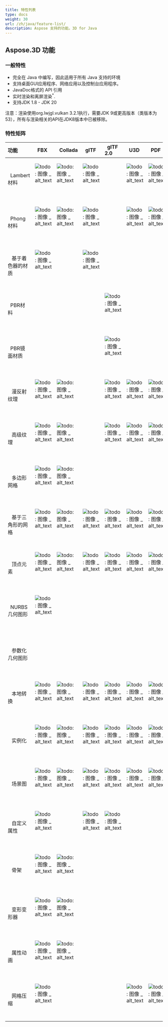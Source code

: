 ```yaml
---
title: 特性列表
type: docs
weight: 30
url: /zh/java/feature-list/
description: Aspose 支持的功能。3D for Java
---
```

##  **Aspose.3D 功能**
###  **一般特性**
- 完全在 Java 中编写，因此适用于所有 Java 支持的环境
- 支持桌面GUI应用程序、网络应用以及控制台应用程序。
- JavaDoc格式的 API 引用
- 实时渲染和离屏渲染<sup>*</sup>.
- 支持JDK 1.8 - JDK 20



注意：渲染使用org.lwjgl.vulkan 3.2.1执行，需要JDK 9或更高版本（类版本为53），所有与渲染相关的API在JDK8版本中已被移除。

###  **特性矩阵**

|**功能** |` `FBX|` `Collada|` `glTF|` `glTF 2.0|` `U3D|` `PDF|` `STL|` `OBJ|` `PLY|` `3DS|` `ASE|` `X|` `3MF|` `RVM|` `Draco|
| :- | :- | :- | :- | :- | :- | :- | :- | :- | :- | :- | :- | :- | :- | :- | :- |
|` `Lambert材料|<p>![todo: 图像 _ alt_text](accept.png)</p><p> </p>|<p>![todo: 图像 _ alt_text](accept.png)</p><p> </p>|<p>![todo: 图像 _ alt_text](accept.png)</p><p> </p>| |<p>![todo: 图像 _ alt_text](accept.png)</p><p> </p>|<p>![todo: 图像 _ alt_text](accept.png)</p><p> </p>| |<p>![todo: 图像 _ alt_text](accept.png)</p><p> </p>| |<p>![todo: 图像 _ alt_text](accept.png)</p><p> </p>|<p>![todo: 图像 _ alt_text](accept.png)</p><p> </p>|<p>![todo: 图像 _ alt_text](accept.png)</p><p> </p>| | | |
|` `Phong材料|<p>![todo: 图像 _ alt_text](accept.png)</p><p> </p>|<p>![todo: 图像 _ alt_text](accept.png)</p><p> </p>|<p>![todo: 图像 _ alt_text](accept.png)</p><p> </p>| |<p>![todo: 图像 _ alt_text](accept.png)</p><p> </p>|<p>![todo: 图像 _ alt_text](accept.png)</p><p> </p>| |<p>![todo: 图像 _ alt_text](accept.png)</p><p> </p>| | |<p>![todo: 图像 _ alt_text](accept.png)</p><p> </p>|<p>![todo: 图像 _ alt_text](accept.png)</p><p> </p>| | | |
|` ` 基于着色器的材质|<p>![todo: 图像 _ alt_text](accept.png)</p><p> </p>| |<p>![todo: 图像 _ alt_text](accept.png)</p><p> </p>| | | | | | | | | | | | |
|` `PBR材料| | | |<p>![todo: 图像 _ alt_text](accept.png)</p><p> </p>| | | | | | | | | | | |
|` `PBR镜面材质| | | |<p>![todo: 图像 _ alt_text](accept.png)</p><p> </p>| | | | | | | | | | | |
|` ` 漫反射纹理|<p>![todo: 图像 _ alt_text](accept.png)</p><p> </p>|<p>![todo: 图像 _ alt_text](accept.png)</p><p> </p>| |<p>![todo: 图像 _ alt_text](accept.png)</p><p> </p>|<p>![todo: 图像 _ alt_text](accept.png)</p><p> </p>|<p>![todo: 图像 _ alt_text](accept.png)</p><p> </p>| |<p>![todo: 图像 _ alt_text](accept.png)</p><p> </p>| |<p>![todo: 图像 _ alt_text](accept.png)</p><p> </p>|<p>![todo: 图像 _ alt_text](accept.png)</p><p> </p>|<p>![todo: 图像 _ alt_text](accept.png)</p><p> </p>|<p>![todo: 图像 _ alt_text](accept.png)</p><p> </p>| | |
|` ` 高级纹理|<p>![todo: 图像 _ alt_text](accept.png)</p><p> </p>|<p>![todo: 图像 _ alt_text](accept.png)</p><p> </p>| |<p>![todo: 图像 _ alt_text](accept.png)</p><p> </p>|<p>![todo: 图像 _ alt_text](accept.png)</p><p> </p>|<p>![todo: 图像 _ alt_text](accept.png)</p><p> </p>| |<p>![todo: 图像 _ alt_text](accept.png)</p><p> </p>| | | | | | | |
|` ` 多边形网格|<p>![todo: 图像 _ alt_text](accept.png)</p><p> </p>|<p>![todo: 图像 _ alt_text](accept.png)</p><p> </p>| | | | | |<p>![todo: 图像 _ alt_text](accept.png)</p><p> </p>| | | | | |<p>![todo: 图像 _ alt_text](accept.png)</p><p> </p>| |
|` ` 基于三角形的网格|<p>![todo: 图像 _ alt_text](accept.png)</p><p> </p>|<p>![todo: 图像 _ alt_text](accept.png)</p><p> </p>|<p>![todo: 图像 _ alt_text](accept.png)</p><p> </p>|<p>![todo: 图像 _ alt_text](accept.png)</p><p> </p>|<p>![todo: 图像 _ alt_text](accept.png)</p><p> </p>|<p>![todo: 图像 _ alt_text](accept.png)</p><p> </p>|<p>![todo: 图像 _ alt_text](accept.png)</p><p> </p>|<p>![todo: 图像 _ alt_text](accept.png)</p><p> </p>|<p>![todo: 图像 _ alt_text](accept.png)</p><p> </p>|<p>![todo: 图像 _ alt_text](accept.png)</p><p> </p>|<p>![todo: 图像 _ alt_text](accept.png)</p><p> </p>|<p>![todo: 图像 _ alt_text](accept.png)</p><p> </p>|<p>![todo: 图像 _ alt_text](accept.png)</p><p> </p>|<p>![todo: 图像 _ alt_text](accept.png)</p><p> </p>|<p>![todo: 图像 _ alt_text](accept.png)</p><p> </p>|
|` ` 顶点元素|<p>![todo: 图像 _ alt_text](accept.png)</p><p> </p>|<p>![todo: 图像 _ alt_text](accept.png)</p><p> </p>|<p>![todo: 图像 _ alt_text](accept.png)</p><p> </p>|<p>![todo: 图像 _ alt_text](accept.png)</p><p> </p>|<p>![todo: 图像 _ alt_text](accept.png)</p><p> </p>|<p>![todo: 图像 _ alt_text](accept.png)</p><p> </p>| |<p>![todo: 图像 _ alt_text](accept.png)</p><p> </p>|<p>![todo: 图像 _ alt_text](accept.png)</p><p> </p>|<p>![todo: 图像 _ alt_text](accept.png)</p><p> </p>|<p>![todo: 图像 _ alt_text](accept.png)</p><p> </p>|<p>![todo: 图像 _ alt_text](accept.png)</p><p> </p>| | |<p>![todo: 图像 _ alt_text](accept.png)</p><p> </p>|
|` `NURBS几何图形|<p>![todo: 图像 _ alt_text](accept.png)</p><p> </p>| | | | | | | | | | | | | | |
|` ` 参数化几何图形| | | | | | | | | | | | | |<p>![todo: 图像 _ alt_text](accept.png)</p><p> </p>| |
|` ` 本地转换|<p>![todo: 图像 _ alt_text](accept.png)</p><p> </p>|<p>![todo: 图像 _ alt_text](accept.png)</p><p> </p>|<p>![todo: 图像 _ alt_text](accept.png)</p><p> </p>|<p>![todo: 图像 _ alt_text](accept.png)</p><p> </p>|<p>![todo: 图像 _ alt_text](accept.png)</p><p> </p>|<p>![todo: 图像 _ alt_text](accept.png)</p><p> </p>| | | |<p>![todo: 图像 _ alt_text](accept.png)</p><p> </p>|<p>![todo: 图像 _ alt_text](accept.png)</p><p> </p>|<p>![todo: 图像 _ alt_text](accept.png)</p><p> </p>| |<p>![todo: 图像 _ alt_text](accept.png)</p><p> </p>| |
|` ` 实例化|<p>![todo: 图像 _ alt_text](accept.png)</p><p> </p>|<p>![todo: 图像 _ alt_text](accept.png)</p><p> </p>|<p>![todo: 图像 _ alt_text](accept.png)</p><p> </p>|<p>![todo: 图像 _ alt_text](accept.png)</p><p> </p>|<p>![todo: 图像 _ alt_text](accept.png)</p><p> </p>|<p>![todo: 图像 _ alt_text](accept.png)</p><p> </p>| | | | | | | | | |
|` ` 场景图|<p>![todo: 图像 _ alt_text](accept.png)</p><p> </p>|<p>![todo: 图像 _ alt_text](accept.png)</p><p> </p>|<p>![todo: 图像 _ alt_text](accept.png)</p><p> </p>|<p>![todo: 图像 _ alt_text](accept.png)</p><p> </p>|<p>![todo: 图像 _ alt_text](accept.png)</p><p> </p>|<p>![todo: 图像 _ alt_text](accept.png)</p><p> </p>| | | |<p>![todo: 图像 _ alt_text](accept.png)</p><p> </p>| |<p>![todo: 图像 _ alt_text](accept.png)</p><p> </p>| |<p>![todo: 图像 _ alt_text](accept.png)</p><p> </p>| |
|` ` 自定义属性|<p>![todo: 图像 _ alt_text](accept.png)</p><p> </p>| |<p>![todo: 图像 _ alt_text](accept.png)</p><p> </p>|<p>![todo: 图像 _ alt_text](accept.png)</p><p> </p>| | | | | | | | | | | |
|` ` 骨架|<p>![todo: 图像 _ alt_text](accept.png)</p><p> </p>|<p>![todo: 图像 _ alt_text](accept.png)</p><p> </p>| | | | | | | | | | | | | |
|` ` 变形变形器|<p>![todo: 图像 _ alt_text](accept.png)</p><p> </p>|<p>![todo: 图像 _ alt_text](accept.png)</p><p> </p>| | | | | | | | | | | | | |
|` ` 属性动画|<p>![todo: 图像 _ alt_text](accept.png)</p><p> </p>|<p>![todo: 图像 _ alt_text](accept.png)</p><p> </p>| | | | | | | | | | | | | |
|` ` 网格压缩|<p>![todo: 图像 _ alt_text](accept.png)</p><p> </p>| | | |<p>![todo: 图像 _ alt_text](accept.png)</p><p> </p>|<p>![todo: 图像 _ alt_text](accept.png)</p><p> </p>| | | | | | |<p>![todo: 图像 _ alt_text](accept.png)</p><p> </p>| |<p>![todo: 图像 _ alt_text](accept.png)</p><p> </p>|

